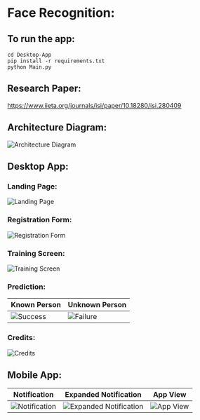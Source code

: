 # Face Recognition:

## To run the app:
```
cd Desktop-App
pip install -r requirements.txt
python Main.py
```

## Research Paper:
https://www.iieta.org/journals/isi/paper/10.18280/isi.280409

## Architecture Diagram:
![Architecture Diagram](https://firebasestorage.googleapis.com/v0/b/face-recognition-29af2.appspot.com/o/github_readme_images%2F1.png?alt=media&token=b108ff90-e201-4e7d-8465-33d7463229e3&_gl=1*ipva5p*_ga*MjAxOTg3ODU3Mi4xNjg1ODU4Nzkz*_ga_CW55HF8NVT*MTY5ODUwODcwOC4xNy4xLjE2OTg1MDg5OTEuNDEuMC4w)


## Desktop App:

### Landing Page:
![Landing Page](https://firebasestorage.googleapis.com/v0/b/face-recognition-29af2.appspot.com/o/github_readme_images%2F2.png?alt=media&token=75cb0766-1165-45b7-b8bc-13fd3dfc193b&_gl=1*1bqsjuz*_ga*MjAxOTg3ODU3Mi4xNjg1ODU4Nzkz*_ga_CW55HF8NVT*MTY5ODUwODcwOC4xNy4xLjE2OTg1MDkwNjIuNjAuMC4w)


### Registration Form:
![Registration Form](https://firebasestorage.googleapis.com/v0/b/face-recognition-29af2.appspot.com/o/github_readme_images%2F3.png?alt=media&token=c1aafdb9-e3f7-4115-9214-4868d05d8198&_gl=1*1vuvifk*_ga*MjAxOTg3ODU3Mi4xNjg1ODU4Nzkz*_ga_CW55HF8NVT*MTY5ODUwODcwOC4xNy4xLjE2OTg1MDkxMTMuOS4wLjA.)


### Training Screen:
![Training Screen](https://firebasestorage.googleapis.com/v0/b/face-recognition-29af2.appspot.com/o/github_readme_images%2F4.png?alt=media&token=441c2aa3-fc3f-4876-8b95-b269bd7aa8bb&_gl=1*1u02j7l*_ga*MjAxOTg3ODU3Mi4xNjg1ODU4Nzkz*_ga_CW55HF8NVT*MTY5ODUwODcwOC4xNy4xLjE2OTg1MDkxNzIuNjAuMC4w)


### Prediction:

| Known Person                        | Unknown Person                      | 
| ----------------------------------- | ----------------------------------- |
| ![Success](https://firebasestorage.googleapis.com/v0/b/face-recognition-29af2.appspot.com/o/github_readme_images%2F5.png?alt=media&token=38ff2cde-ff22-4051-afe7-7d3b63ae6e6c&_gl=1*1mq804r*_ga*MjAxOTg3ODU3Mi4xNjg1ODU4Nzkz*_ga_CW55HF8NVT*MTY5ODUwODcwOC4xNy4xLjE2OTg1MDkyMTguMTQuMC4w) | ![Failure](https://firebasestorage.googleapis.com/v0/b/face-recognition-29af2.appspot.com/o/github_readme_images%2F6.png?alt=media&token=44c4daba-6fe3-4617-993f-9ea450bc5153&_gl=1*1jqqruw*_ga*MjAxOTg3ODU3Mi4xNjg1ODU4Nzkz*_ga_CW55HF8NVT*MTY5ODUwODcwOC4xNy4xLjE2OTg1MDk0MTguNDcuMC4w) | 


### Credits:
![Credits](https://firebasestorage.googleapis.com/v0/b/face-recognition-29af2.appspot.com/o/github_readme_images%2F10.png?alt=media&token=5e36170b-9a9f-4ef2-99e8-a8f60c47a468&_gl=1*5vkfh5*_ga*MjAxOTg3ODU3Mi4xNjg1ODU4Nzkz*_ga_CW55HF8NVT*MTY5ODUwODcwOC4xNy4xLjE2OTg1MTA1NzkuNTAuMC4w)


## Mobile App:

| Notification                        | Expanded Notification               | App View                            | 
| ----------------------------------- | ----------------------------------- | ----------------------------------- |
| ![Notification](https://firebasestorage.googleapis.com/v0/b/face-recognition-29af2.appspot.com/o/github_readme_images%2F7.png?alt=media&token=6528f01c-203b-45c7-8006-51db6a504007&_gl=1*p12oyf*_ga*MjAxOTg3ODU3Mi4xNjg1ODU4Nzkz*_ga_CW55HF8NVT*MTY5ODUwODcwOC4xNy4xLjE2OTg1MDg4MDQuNjAuMC4w) | ![Expanded Notification](https://firebasestorage.googleapis.com/v0/b/face-recognition-29af2.appspot.com/o/github_readme_images%2F8.png?alt=media&token=2547eb53-a41f-4473-b857-d676f26c7bbe&_gl=1*1m0aypu*_ga*MjAxOTg3ODU3Mi4xNjg1ODU4Nzkz*_ga_CW55HF8NVT*MTY5ODUwODcwOC4xNy4xLjE2OTg1MDg4NDguMTYuMC4w) | ![App View](https://firebasestorage.googleapis.com/v0/b/face-recognition-29af2.appspot.com/o/github_readme_images%2F9.jpg?alt=media&token=e335a889-52d6-4d71-998d-fc2def5e6648&_gl=1*wsf5zk*_ga*MjAxOTg3ODU3Mi4xNjg1ODU4Nzkz*_ga_CW55HF8NVT*MTY5ODUwODcwOC4xNy4xLjE2OTg1MDg5NzIuNjAuMC4w) |  
